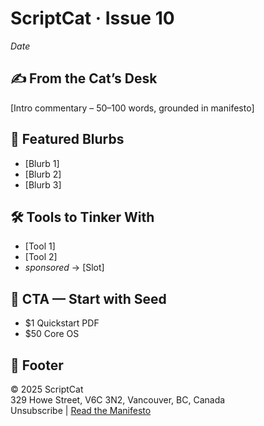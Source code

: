 # ScriptCat · Issue 10
*Date*

## ✍️ From the Cat’s Desk
[Intro commentary – 50–100 words, grounded in manifesto]

## 🔗 Featured Blurbs
- [Blurb 1]
- [Blurb 2]
- [Blurb 3]

## 🛠 Tools to Tinker With
- [Tool 1]
- [Tool 2]
- *sponsored* → [Slot]

## 🐾 CTA — Start with Seed
- $1 Quickstart PDF
- $50 Core OS

## 📎 Footer
© 2025 ScriptCat  
329 Howe Street, V6C 3N2, Vancouver, BC, Canada  
Unsubscribe | [Read the Manifesto](../manifesto.md)

